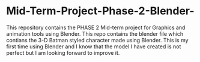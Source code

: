 # Mid-Term-Project-Phase-2-Blender-
This repository contains the PHASE 2 Mid-term project for Graphics and animation tools using Blender.
This repo contains the blender file which contians the 3-D Batman styled character made using Blender.
This is my first time using Blender and I know that the model I have created is not perfect but I am looking forward to improve it.

